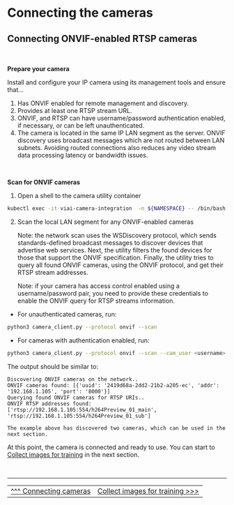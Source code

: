 # Connecting the cameras

## Connecting ONVIF-enabled RTSP cameras

<br>

__Prepare your camera__

Install and configure your IP camera using its management tools and ensure that...

1. Has ONVIF enabled for remote management and discovery.
2. Provides at least one RTSP stream URL.
3. ONVIF, and RTSP can have username/password authentication enabled, if necessary, or can be left unauthenticated.
4. The camera is located in the same IP LAN segment as the server. ONVIF discovery uses broadcast messages which are not routed between LAN subnets. Avoiding routed connections also reduces any video stream data processing latency or bandwidth issues.

<br>

__Scan for ONVIF cameras__

1. Open a shell to the camera utility container

```bash
kubectl exec -it viai-camera-integration  -n ${NAMESPACE} -- /bin/bash
```

2. Scan the local LAN segment for any ONVIF-enabled cameras

    Note: the network scan uses the WSDiscovery protocol, which sends standards-defined broadcast messages to discover devices that advertise web services. Next, the utility filters the found devices for those that support the ONVIF specification. Finally, the utility tries to query all found ONVIF cameras, using the ONVIF protocol, and get their RTSP stream addresses. 
    
    Note: if your camera has access control enabled using a username/password pair, you need to provide these credentials to enable the ONVIF query for RTSP streams information.

* For unauthenticated cameras, run:

```bash
python3 camera_client.py --protocol onvif --scan
```

* For cameras with authentication enabled, run:

```bash
python3 camera_client.py --protocol onvif --scan --cam_user <username> --cam_passwd <pwd> 
```

The output should be similar to:

```
Discovering ONVIF cameras on the network..
ONVIF cameras found: [{'uuid': '2419d68a-2dd2-21b2-a205-ec', 'addr': '192.168.1.105', 'port': '8000'}]
Querying found ONVIF cameras for RTSP URIs..
ONVIF RTSP addresses found: ['rtsp://192.168.1.105:554/h264Preview_01_main', 'rtsp://192.168.1.105:554/h264Preview_01_sub']
```

    The example above has discovered two cameras, which can be used in the next section.


At this point, the camera is connected and ready to use. You can start to [Collect images for training](./collectimages.md) in the next section.

</br>

___

<table width="100%">
<tr><td><a href="./connectingcameras.md">^^^ Connecting cameras</td><td><a href="./collectimages.md">Collect images for training >>></td></tr>
</table>




